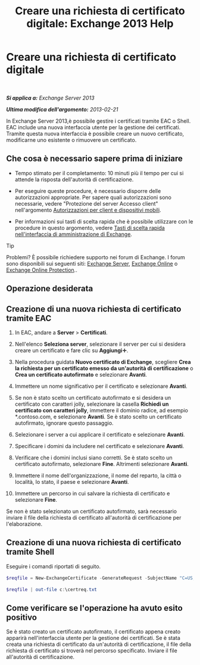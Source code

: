 ﻿---
title: 'Creare una richiesta di certificato digitale: Exchange 2013 Help'
TOCTitle: Creare una richiesta di certificato digitale
ms:assetid: efb00de7-070b-46bf-a2fc-00d07ae085c1
ms:mtpsurl: https://technet.microsoft.com/it-it/library/Bb125165(v=EXCHG.150)
ms:contentKeyID: 52063117
ms.date: 05/22/2018
mtps_version: v=EXCHG.150
ms.translationtype: MT
---

# Creare una richiesta di certificato digitale

 

_**Si applica a:** Exchange Server 2013_

_**Ultima modifica dell'argomento:** 2013-02-21_

In Exchange Server 2013,è possibile gestire i certificati tramite EAC o Shell. EAC include una nuova interfaccia utente per la gestione dei certificati. Tramite questa nuova interfaccia è possibile creare un nuovo certificato, modificarne uno esistente o rimuovere un certificato.

## Che cosa è necessario sapere prima di iniziare

  - Tempo stimato per il completamento: 10 minuti più il tempo per cui si attende la risposta dell'autorità di certificazione.

  - Per eseguire queste procedure, è necessario disporre delle autorizzazioni appropriate. Per sapere quali autorizzazioni sono necessarie, vedere "Protezione del server Accesso client" nell'argomento [Autorizzazioni per client e dispositivi mobili](clients-and-mobile-devices-permissions-exchange-2013-help.md).

  - Per informazioni sui tasti di scelta rapida che è possibile utilizzare con le procedure in questo argomento, vedere [Tasti di scelta rapida nell'interfaccia di amministrazione di Exchange](keyboard-shortcuts-in-the-exchange-admin-center-exchange-online-protection-help.md).


> [!TIP]
> Problemi? È possibile richiedere supporto nei forum di Exchange. I forum sono disponibili sui seguenti siti: <A href="https://go.microsoft.com/fwlink/p/?linkid=60612">Exchange Server</A>, <A href="https://go.microsoft.com/fwlink/p/?linkid=267542">Exchange Online</A> o <A href="https://go.microsoft.com/fwlink/p/?linkid=285351">Exchange Online Protection</A>..



## Operazione desiderata

## Creazione di una nuova richiesta di certificato tramite EAC

1.  In EAC, andare a **Server** \> **Certificati**.

2.  Nell'elenco **Seleziona server**, selezionare il server per cui si desidera creare un certificato e fare clic su **Aggiungi**![Icona Aggiungi](images/JJ218640.c1e75329-d6d7-4073-a27d-498590bbb558(EXCHG.150).gif "Icona Aggiungi").

3.  Nella procedura guidata **Nuovo certificato di Exchange**, scegliere **Crea la richiesta per un certificato emesso da un'autorità di certificazione** o **Crea un certificato autofirmato** e selezionare **Avanti**.

4.  Immettere un nome significativo per il certificato e selezionare **Avanti**.

5.  Se non è stato scelto un certificato autofirmato e si desidera un certificato con caratteri jolly, selezionare la casella **Richiedi un certificato con caratteri jolly**, immettere il dominio radice, ad esempio \*.contoso.com, e selezionare **Avanti**. Se è stato scelto un certificato autofirmato, ignorare questo passaggio.

6.  Selezionare i server a cui applicare il certificato e selezionare **Avanti**.

7.  Specificare i domini da includere nel certificato e selezionare **Avanti**.

8.  Verificare che i domini inclusi siano corretti. Se è stato scelto un certificato autofirmato, selezionare **Fine**. Altrimenti selezionare **Avanti**.

9.  Immettere il nome dell'organizzazione, il nome del reparto, la città o località, lo stato, il paese e selezionare **Avanti**.

10. Immettere un percorso in cui salvare la richiesta di certificato e selezionare **Fine**.

Se non è stato selezionato un certificato autofirmato, sarà necessario inviare il file della richiesta di certificato all'autorità di certificazione per l'elaborazione.

## Creazione di una nuova richiesta di certificato tramite Shell

Eseguire i comandi riportati di seguito.
  ```powershell
  $reqfile = New-ExchangeCertificate -GenerateRequest -SubjectName "C=US,o=Contoso,cn=contosotocert" -DomainName "contoso.com" -PrivateKeyExportable $true
  ```
  ```powershell
  $reqfile | out-file c:\certreq.txt
  ```

## Come verificare se l'operazione ha avuto esito positivo

Se è stato creato un certificato autofirmato, il certificato appena creato apparirà nell'interfaccia utente per la gestione dei certificati. Se è stata creata una richiesta di certificato da un'autorità di certificazione, il file della richiesta di certificato si troverà nel percorso specificato. Inviare il file all'autorità di certificazione.

